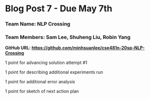 # Blog Post 7 - Due May 7th

### Team Name: NLP Crossing

### Team Members: Sam Lee, Shuheng Liu, Robin Yang

__GitHub URL: https://github.com/minhsuanlee/cse481n-20sp-NLP-Crossing__

1 point for advancing solution attempt #1

1 point for describing additional experiments run

1 point for additional error analysis

1 point for sketch of next action plan